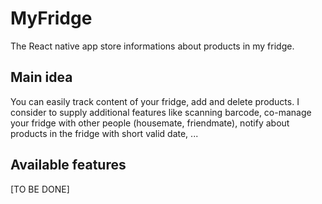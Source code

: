 # MyFridge

The React native app store informations about products in my fridge.

## Main idea

You can easily track content of your fridge, add and delete products. I consider to supply additional features like scanning barcode, co-manage your fridge with other people (housemate, friendmate), notify about products in the fridge with short valid date, ...

## Available features

[TO BE DONE]